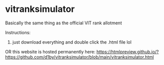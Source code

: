 # vitranksimulator
Basically the same thing as the official VIT rank allotment 

Instructions:
1. just download everything and double click the .html file lol

OR this website is hosted permanently here: https://htmlpreview.github.io/?https://github.com/d1by/vitranksimulator/blob/main/vitranksimulator.html

